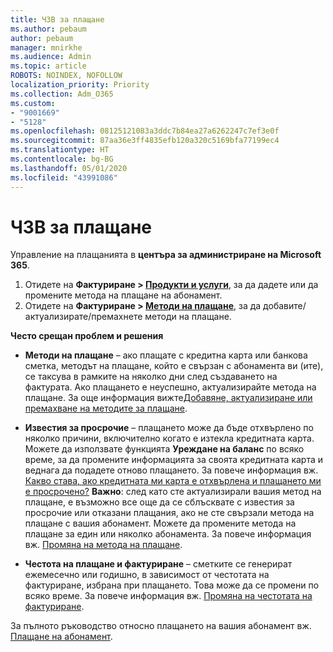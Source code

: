 ```yaml
---
title: ЧЗВ за плащане
ms.author: pebaum
author: pebaum
manager: mnirkhe
ms.audience: Admin
ms.topic: article
ROBOTS: NOINDEX, NOFOLLOW
localization_priority: Priority
ms.collection: Adm_O365
ms.custom:
- "9001669"
- "5128"
ms.openlocfilehash: 08125121083a3ddc7b84ea27a6262247c7ef3e0f
ms.sourcegitcommit: 87aa36e3ff4835efb120a320c5169bfa77199ec4
ms.translationtype: HT
ms.contentlocale: bg-BG
ms.lasthandoff: 05/01/2020
ms.locfileid: "43991086"
---
```

# <a name="payment-faq"></a>ЧЗВ за плащане

Управление на плащанията в **центъра за администриране на Microsoft 365**. 

1. Отидете на **Фактуриране > [Продукти и услуги](https://go.microsoft.com/fwlink/p/?linkid=842054)**, за да дадете или да промените метода на плащане на абонамент.
2. Отидете на **Фактуриране > [Методи на плащане](https://go.microsoft.com/fwlink/p/?linkid=2018806)**, за да добавите/актуализирате/премахнете методи на плащане.

**Често срещан проблем и решения**

- **Методи на плащане** – ако плащате с кредитна карта или банкова сметка, методът на плащане, който е свързан с абонамента ви (ите), се таксува в рамките на няколко дни след създаването на фактурата. Ако плащането е неуспешно, актуализирайте метода на плащане. За още информация вижте[Добавяне, актуализиране или премахване на методите за плащане](https://go.microsoft.com/fwlink/?linkid=2118133).

- **Известия за просрочие** – плащането може да бъде отхвърлено по няколко причини, включително когато е изтекла кредитната карта. Можете да използвате функцията **Уреждане на баланс** по всяко време, за да промените информацията за своята кредитната карта и веднага да подадете отново плащането. За повече информация вж. [Какво става, ако кредитната ми карта е отхвърлена и плащането ми е просрочено?](https://docs.microsoft.com/microsoft-365/commerce/billing-and-payments/pay-for-your-subscription?view=o365-worldwide#what-if-my-credit-card-was-declined-and-my-payment-is-past-due) **Важно**: след като сте актуализирали вашия метод на плащане, е възможно все още да се сблъсквате с известия за просрочие или отказани плащания, ако не сте свързали метода на плащане с вашия абонамент. Можете да промените метода на плащане за един или няколко абонамента. За повече информация вж. [Промяна на метода на плащане](https://docs.microsoft.com/microsoft-365/commerce/billing-and-payments/add-update-or-remove-credit-card-or-bank-account?view=o365-worldwide#change-a-payment-method).

- **Честота на плащане и фактуриране** – сметките се генерират ежемесечно или годишно, в зависимост от честотата на фактуриране, избрана при плащането. Това може да се промени по всяко време. За повече информация вж. [Промяна на честотата на фактуриране](https://go.microsoft.com/fwlink/?linkid=2119148).

За пълното ръководство относно плащането на вашия абонамент вж. [Плащане на абонамент](https://docs.microsoft.com/microsoft-365/commerce/billing-and-payments/pay-for-your-subscription?view=o365-worldwide).
